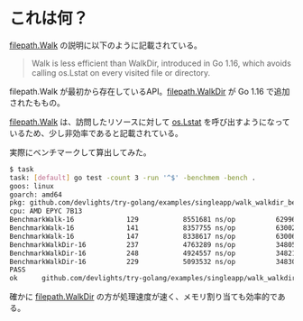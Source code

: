 # これは何？

[filepath.Walk](https://pkg.go.dev/path/filepath@go1.22.4#Walk) の説明に以下のように記載されている。

> Walk is less efficient than WalkDir, introduced in Go 1.16, which avoids calling os.Lstat on every visited file or directory.

filepath.Walk が最初から存在しているAPI。[filepath.WalkDir](https://pkg.go.dev/path/filepath@go1.22.4#WalkDir) が Go 1.16 で追加されたももの。

[filepath.Walk](https://pkg.go.dev/path/filepath@go1.22.4#Walk) は、訪問したリソースに対して [os.Lstat](https://pkg.go.dev/os@go1.22.4#Lstat) を呼び出すようになっているため、少し非効率であると記載されている。

実際にベンチマークして算出してみた。

```sh
$ task
task: [default] go test -count 3 -run '^$' -benchmem -bench .
goos: linux
goarch: amd64
pkg: github.com/devlights/try-golang/examples/singleapp/walk_walkdir_benchmark
cpu: AMD EPYC 7B13
BenchmarkWalk-16             129           8551681 ns/op          629966 B/op       8957 allocs/op
BenchmarkWalk-16             141           8357755 ns/op          630023 B/op       8957 allocs/op
BenchmarkWalk-16             147           8338617 ns/op          630068 B/op       8957 allocs/op
BenchmarkWalkDir-16          237           4763289 ns/op          348053 B/op       8205 allocs/op
BenchmarkWalkDir-16          248           4924557 ns/op          348213 B/op       8205 allocs/op
BenchmarkWalkDir-16          229           5093532 ns/op          348304 B/op       8205 allocs/op
PASS
ok      github.com/devlights/try-golang/examples/singleapp/walk_walkdir_benchmark       11.160s
```

確かに [filepath.WalkDir](https://pkg.go.dev/path/filepath@go1.22.4#WalkDir) の方が処理速度が速く、メモリ割り当ても効率的である。
